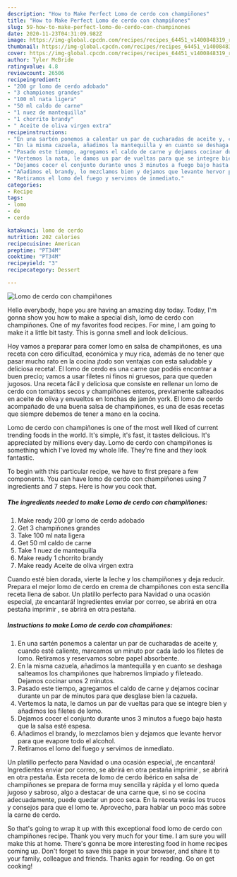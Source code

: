 ```yaml
---
description: "How to Make Perfect Lomo de cerdo con champiñones"
title: "How to Make Perfect Lomo de cerdo con champiñones"
slug: 59-how-to-make-perfect-lomo-de-cerdo-con-champinones
date: 2020-11-23T04:31:09.982Z
image: https://img-global.cpcdn.com/recipes/recipes_64451_v1400848319_receta_foto_00064451-z0ukaese3uwtns1jixph/751x532cq70/lomo-de-cerdo-con-champinones-foto-principal.jpg
thumbnail: https://img-global.cpcdn.com/recipes/recipes_64451_v1400848319_receta_foto_00064451-z0ukaese3uwtns1jixph/751x532cq70/lomo-de-cerdo-con-champinones-foto-principal.jpg
cover: https://img-global.cpcdn.com/recipes/recipes_64451_v1400848319_receta_foto_00064451-z0ukaese3uwtns1jixph/751x532cq70/lomo-de-cerdo-con-champinones-foto-principal.jpg
author: Tyler McBride
ratingvalue: 4.8
reviewcount: 26506
recipeingredient:
- "200 gr lomo de cerdo adobado"
- "3 championes grandes"
- "100 ml nata ligera"
- "50 ml caldo de carne"
- "1 nuez de mantequilla"
- "1 chorrito brandy"
- " Aceite de oliva virgen extra"
recipeinstructions:
- "En una sartén ponemos a calentar un par de cucharadas de aceite y, cuando esté caliente, marcamos un minuto por cada lado los filetes de lomo. Retiramos y reservamos sobre papel absorbente."
- "En la misma cazuela, añadimos la mantequilla y en cuanto se deshaga salteamos los champiñones que habremos limpiado y fileteado. Dejamos cocinar unos 2 minutos."
- "Pasado este tiempo, agregamos el caldo de carne y dejamos cocinar durante un par de minutos para que desglase bien la cazuela."
- "Vertemos la nata, le damos un par de vueltas para que se integre bien y añadimos los filetes de lomo."
- "Dejamos cocer el conjunto durante unos 3 minutos a fuego bajo hasta que la salsa esté espesa."
- "Añadimos el brandy, lo mezclamos bien y dejamos que levante hervor para que evapore todo el alcohol."
- "Retiramos el lomo del fuego y servimos de inmediato."
categories:
- Recipe
tags:
- lomo
- de
- cerdo

katakunci: lomo de cerdo 
nutrition: 202 calories
recipecuisine: American
preptime: "PT34M"
cooktime: "PT34M"
recipeyield: "3"
recipecategory: Dessert

---
```



![Lomo de cerdo con champiñones](https://img-global.cpcdn.com/recipes/recipes_64451_v1400848319_receta_foto_00064451-z0ukaese3uwtns1jixph/751x532cq70/lomo-de-cerdo-con-champinones-foto-principal.jpg)

Hello everybody, hope you are having an amazing day today. Today, I'm gonna show you how to make a special dish, lomo de cerdo con champiñones. One of my favorites food recipes. For mine, I am going to make it a little bit tasty. This is gonna smell and look delicious.

Hoy vamos a preparar para comer lomo en salsa de champiñones, es una receta con cero dificultad, económica y muy rica, además de no tener que pasar mucho rato en la cocina ¡todo son ventajas con esta saludable y deliciosa receta!. El lomo de cerdo es una carne que podéis encontrar a buen precio; vamos a usar filetes ni finos ni gruesos, para que queden jugosos. Una receta fácil y deliciosa que consiste en rellenar un lomo de cerdo con tomatitos secos y champiñones enteros, previamente salteados en aceite de oliva y envueltos en lonchas de jamón york. El lomo de cerdo acompañado de una buena salsa de champiñones, es una de esas recetas que siempre debemos de tener a mano en la cocina.

Lomo de cerdo con champiñones is one of the most well liked of current trending foods in the world. It's simple, it's fast, it tastes delicious. It's appreciated by millions every day. Lomo de cerdo con champiñones is something which I've loved my whole life. They're fine and they look fantastic.


To begin with this particular recipe, we have to first prepare a few components. You can have lomo de cerdo con champiñones using 7 ingredients and 7 steps. Here is how you cook that.

<!--inarticleads1-->

##### The ingredients needed to make Lomo de cerdo con champiñones:

1. Make ready 200 gr lomo de cerdo adobado
1. Get 3 champiñones grandes
1. Take 100 ml nata ligera
1. Get 50 ml caldo de carne
1. Take 1 nuez de mantequilla
1. Make ready 1 chorrito brandy
1. Make ready  Aceite de oliva virgen extra


Cuando esté bien dorada, vierte la leche y los champiñones y deja reducir. Prepara el mejor lomo de cerdo en crema de champiñones con esta sencilla receta llena de sabor. Un platillo perfecto para Navidad o una ocasión especial, ¡te encantará! Ingredientes enviar por correo, se abrirá en otra pestaña imprimir , se abrirá en otra pestaña. 

<!--inarticleads2-->

##### Instructions to make Lomo de cerdo con champiñones:

1. En una sartén ponemos a calentar un par de cucharadas de aceite y, cuando esté caliente, marcamos un minuto por cada lado los filetes de lomo. Retiramos y reservamos sobre papel absorbente.
1. En la misma cazuela, añadimos la mantequilla y en cuanto se deshaga salteamos los champiñones que habremos limpiado y fileteado. Dejamos cocinar unos 2 minutos.
1. Pasado este tiempo, agregamos el caldo de carne y dejamos cocinar durante un par de minutos para que desglase bien la cazuela.
1. Vertemos la nata, le damos un par de vueltas para que se integre bien y añadimos los filetes de lomo.
1. Dejamos cocer el conjunto durante unos 3 minutos a fuego bajo hasta que la salsa esté espesa.
1. Añadimos el brandy, lo mezclamos bien y dejamos que levante hervor para que evapore todo el alcohol.
1. Retiramos el lomo del fuego y servimos de inmediato.


Un platillo perfecto para Navidad o una ocasión especial, ¡te encantará! Ingredientes enviar por correo, se abrirá en otra pestaña imprimir , se abrirá en otra pestaña. Esta receta de lomo de cerdo ibérico en salsa de champiñones se prepara de forma muy sencilla y rápida y el lomo queda jugoso y sabroso, algo a destacar de una carne que, si no se cocina adecuadamente, puede quedar un poco seca. En la receta verás los trucos y consejos para que el lomo te. Aprovecho, para hablar un poco más sobre la carne de cerdo. 

So that's going to wrap it up with this exceptional food lomo de cerdo con champiñones recipe. Thank you very much for your time. I am sure you will make this at home. There's gonna be more interesting food in home recipes coming up. Don't forget to save this page in your browser, and share it to your family, colleague and friends. Thanks again for reading. Go on get cooking!
